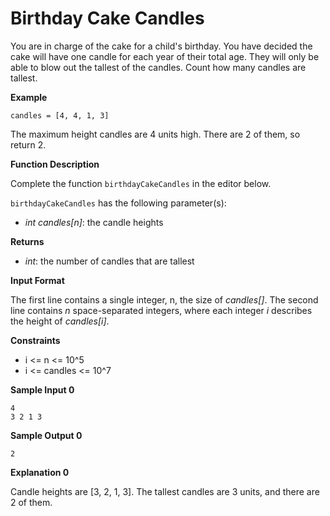 # Birthday Cake Candles

You are in charge of the cake for a child's birthday. You have decided the cake will have one candle for each year of their total age. They will only be able to blow out the tallest of the candles. Count how many candles are tallest.

**Example**

`candles = [4, 4, 1, 3]`

The maximum height candles are 4 units high. There are 2 of them, so return 2.

**Function Description**

Complete the function `birthdayCakeCandles` in the editor below.

`birthdayCakeCandles` has the following parameter(s):

- *int candles[n]*: the candle heights

**Returns**

- *int*: the number of candles that are tallest

**Input Format**

The first line contains a single integer, n, the size of *candles[]*.
The second line contains *n* space-separated integers, where each integer *i* describes the height of *candles[i]*.

**Constraints**

- i <= n <= 10^5
- i <= candles <= 10^7

**Sample Input 0**

```
4
3 2 1 3
```

**Sample Output 0**

```
2
```

**Explanation 0**

Candle heights are [3, 2, 1, 3]. The tallest candles are 3 units, and there are 2 of them.